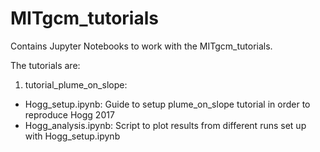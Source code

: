 # MITgcm_tutorials

Contains Jupyter Notebooks to work with the MITgcm_tutorials.

The tutorials are:

1. tutorial_plume_on_slope:
  - Hogg_setup.ipynb: Guide to setup plume_on_slope tutorial in order to reproduce Hogg 2017
  - Hogg_analysis.ipynb: Script to plot results from different runs set up with Hogg_setup.ipynb
 
 
